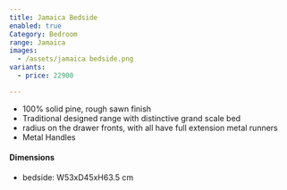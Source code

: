 ```yaml
---
title: Jamaica Bedside
enabled: true
Category: Bedroom
range: Jamaica
images:
  - /assets/jamaica bedside.png
variants:
  - price: 22900

---
```

* 100% solid pine, rough sawn finish
* Traditional designed range with distinctive grand scale bed
* radius on the drawer fronts, with all have full extension metal runners
* Metal Handles

#### Dimensions
* bedside: W53xD45xH63.5 cm
